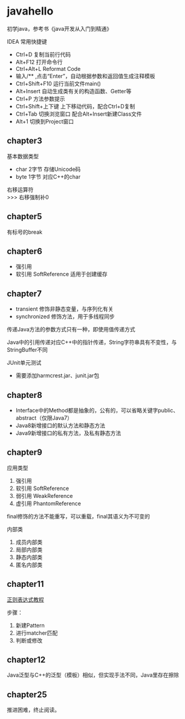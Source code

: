 # javahello
初学java，参考书《java开发从入门到精通》

IDEA 常用快捷键
* Ctrl+D 复制当前行代码
* Alt+F12 打开命令行
* Ctrl+Alt+L Reformat Code
* 输入/** ,点击“Enter”，自动根据参数和返回值生成注释模板
* Ctrl+Shift+F10 运行当前文件main()
* Alt+Insert 自动生成类有关的构造函数、Getter等
* Ctrl+P 方法参数提示
* Ctrl+Shift+上下键  上下移动代码，配合Ctrl+D复制
* Ctrl+Tab 切换浏览窗口 配合Alt+Insert新建Class文件
* Alt+1 切换到Project窗口

## chapter3

基本数据类型
* char 2字节 存储Unicode码
* byte 1字节 对应C++的char

右移运算符  
\>>> 右移强制补0

## chapter5
有标号的break

## chapter6
* 强引用
* 软引用 SoftReference 适用于创建缓存

## chapter7
* transient 修饰非静态变量，与序列化有关
* synchronized 修饰方法，用于多线程同步

传递Java方法的参数方式只有一种，即使用值传递方式

Java中的引用传递对应C++中的指针传递，String字符串具有不变性，与StringBuffer不同

JUnit单元测试
* 需要添加harmcrest.jar、junit.jar包

## chapter8
* Interface中的Method都是抽象的，公有的，可以省略关键字public、abstract（仅限Java7）
* Java8新增接口的默认方法和静态方法
* Java9新增接口的私有方法，及私有静态方法

## chapter9
应用类型
1. 强引用
2. 软引用 SoftReference
3. 弱引用 WeakReference
4. 虚引用 PhantomReference

final修饰的方法不能重写，可以重载，final其语义为不可变的

内部类
1. 成员内部类
2. 局部内部类
3. 静态内部类
4. 匿名内部类

## chapter11
[正则表达式教程](https://deerchao.cn/tutorials/regex/regex.htm)

步骤：
1. 新建Pattern
2. 进行matcher匹配
3. 判断或修改

## chapter12
Java泛型与C++的泛型（模板）相似，但实现手法不同，Java里存在擦除

## chapter25
推进困难，终止阅读。